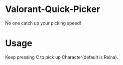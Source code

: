 # Valorant-Quick-Picker
No one catch up your picking speed!

# Usage
Keep pressing C to pick up Character(default is Reina).
